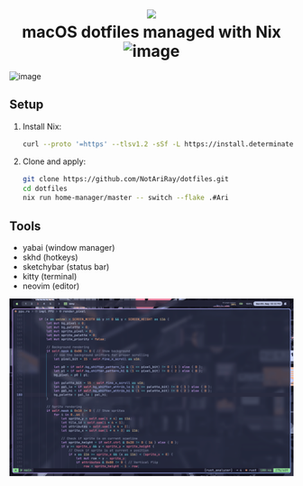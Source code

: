 <h1 align="center">
<img width="150px" src="https://github.com/user-attachments/assets/2bb2ceaf-5dbe-4c00-9a9c-7f95e754acc5" />
    <br>
        macOS dotfiles managed with Nix
    <br>
    <img width="200" alt="image" src="https://github.com/user-attachments/assets/fad90f0c-8dce-4ee3-867b-b76f771215a8">
</h1>

<img width="1710" alt="image" src="Screenshots/ss1.png" />

## Setup

1. Install Nix:
   ```bash
   curl --proto '=https' --tlsv1.2 -sSf -L https://install.determinate.systems/nix | sh -s -- install
   ```

2. Clone and apply:
   ```bash
   git clone https://github.com/NotAriRay/dotfiles.git
   cd dotfiles
   nix run home-manager/master -- switch --flake .#Ari
   ```

## Tools

- yabai (window manager)
- skhd (hotkeys)
- sketchybar (status bar)
- kitty (terminal)
- neovim (editor)

![Screenshot](Screenshots/ss2.png)

